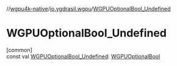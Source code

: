 //[wgpu4k-native](../../index.md)/[io.ygdrasil.wgpu](index.md)/[WGPUOptionalBool_Undefined](-w-g-p-u-optional-bool_-undefined.md)

# WGPUOptionalBool_Undefined

[common]\
const val [WGPUOptionalBool_Undefined](-w-g-p-u-optional-bool_-undefined.md): [WGPUOptionalBool](-w-g-p-u-optional-bool/index.md)